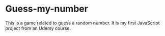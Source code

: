 # Guess-my-number
This is a game related to guess a random number. It is my first JavaScript project from an Udemy course.
